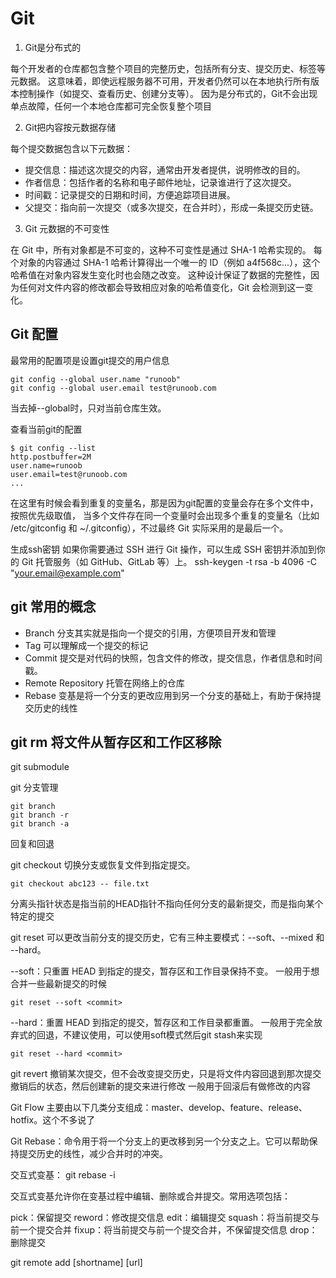 # Git

1. Git是分布式的

每个开发者的仓库都包含整个项目的完整历史，包括所有分支、提交历史、标签等元数据。
这意味着，即使远程服务器不可用，开发者仍然可以在本地执行所有版本控制操作（如提交、查看历史、创建分支等）。
因为是分布式的，Git不会出现单点故障，任何一个本地仓库都可完全恢复整个项目

2. Git把内容按元数据存储

每个提交数据包含以下元数据：
- 提交信息：描述这次提交的内容，通常由开发者提供，说明修改的目的。
- 作者信息：包括作者的名称和电子邮件地址，记录谁进行了这次提交。
- 时间戳：记录提交的日期和时间，方便追踪项目进展。
- 父提交：指向前一次提交（或多次提交，在合并时），形成一条提交历史链。

3. Git 元数据的不可变性

在 Git 中，所有对象都是不可变的，这种不可变性是通过 SHA-1 哈希实现的。
每个对象的内容通过 SHA-1 哈希计算得出一个唯一的 ID（例如 a4f568c...），这个哈希值在对象内容发生变化时也会随之改变。
这种设计保证了数据的完整性，因为任何对文件内容的修改都会导致相应对象的哈希值变化，Git 会检测到这一变化。

## Git 配置
最常用的配置项是设置git提交的用户信息
```
git config --global user.name "runoob"
git config --global user.email test@runoob.com
```
当去掉--global时，只对当前仓库生效。

查看当前git的配置
```
$ git config --list
http.postbuffer=2M
user.name=runoob
user.email=test@runoob.com
...
```
在这里有时候会看到重复的变量名，那是因为git配置的变量会存在多个文件中，按照优先级取值，
当多个文件存在同一个变量时会出现多个重复的变量名（比如 /etc/gitconfig 和 ~/.gitconfig），不过最终 Git 实际采用的是最后一个。

生成ssh密钥
如果你需要通过 SSH 进行 Git 操作，可以生成 SSH 密钥并添加到你的 Git 托管服务（如 GitHub、GitLab 等）上。
ssh-keygen -t rsa -b 4096 -C "your.email@example.com"

## git 常用的概念
- Branch 分支其实就是指向一个提交的引用，方便项目开发和管理
- Tag 可以理解成一个提交的标记
- Commit 提交是对代码的快照，包含文件的修改，提交信息，作者信息和时间戳。
- Remote Repository 托管在网络上的仓库
- Rebase 变基是将一个分支的更改应用到另一个分支的基础上，有助于保持提交历史的线性

## git rm 将文件从暂存区和工作区移除 




git submodule


git 分支管理
```
git branch 
git branch -r 
git branch -a
```

回复和回退

git checkout 切换分支或恢复文件到指定提交。
```
git checkout abc123 -- file.txt
```
分离头指针状态是指当前的HEAD指针不指向任何分支的最新提交，而是指向某个特定的提交



git reset  可以更改当前分支的提交历史，它有三种主要模式：--soft、--mixed 和 --hard。

--soft：只重置 HEAD 到指定的提交，暂存区和工作目录保持不变。
一般用于想合并一些最新提交的时候
```
git reset --soft <commit>
```
--hard：重置 HEAD 到指定的提交，暂存区和工作目录都重置。
一般用于完全放弃式的回退，不建议使用，可以使用soft模式然后git stash来实现
```
git reset --hard <commit>
```

git revert 撤销某次提交，但不会改变提交历史，只是将文件内容回退到那次提交撤销后的状态，然后创建新的提交来进行修改
一般用于回滚后有做修改的内容

Git Flow 主要由以下几类分支组成：master、develop、feature、release、hotfix。这个不多说了

Git Rebase：命令用于将一个分支上的更改移到另一个分支之上。它可以帮助保持提交历史的线性，减少合并时的冲突。

交互式变基：
git rebase -i <commit>

交互式变基允许你在变基过程中编辑、删除或合并提交。常用选项包括：

pick：保留提交
reword：修改提交信息
edit：编辑提交
squash：将当前提交与前一个提交合并
fixup：将当前提交与前一个提交合并，不保留提交信息
drop：删除提交

git remote add [shortname] [url]